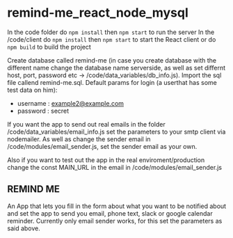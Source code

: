 # remind-me_react_node_mysql

In the code folder do `npm install` then `npm start` to run the server
In the /code/client do `npm install` then `npm start` to start the React client or do `npm build` to build the project

Create database called remind-me (in case you create database with the different name change the database name serverside, as well as set differnt host, port, password etc -> /code/data_variables/db_info.js). Import the sql file callend remind-me.sql. 
Default params for login (a userthat has some test data on him):
 - username : example2@example.com
 - password : secret

 If you want the app to send out real emails in the folder /code/data_variables/email_info.js set the parameters to your smtp client via nodemailer. As well as change the sender email in /code/modules/email_sender.js, set the sender email as your own.

 Also if you want to test out the app in the real enviroment/production change the const MAIN_URL in the email in /code/modules/email_sender.js


REMIND ME
-----
 An App that lets you fill in the form about what you want to be notified about and set the app to send you email, phone text, slack or google calendar reminder. Currently only email sender works, for this set the parameters as said above.